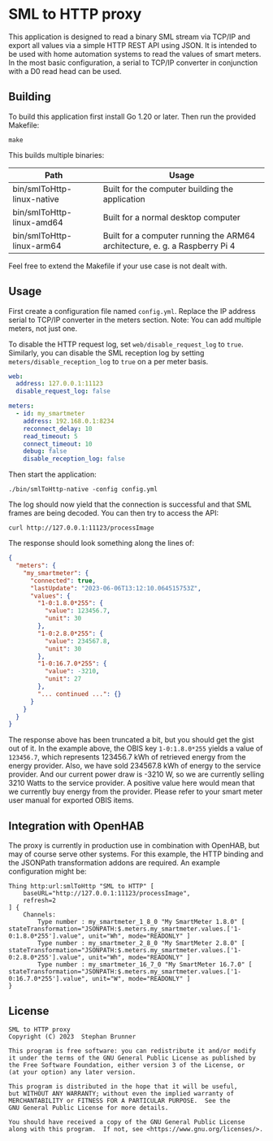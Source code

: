 # SML to HTTP proxy

This application is designed to read a binary SML stream via TCP/IP and export all values via a simple HTTP REST API using JSON.
It is intended to be used with home automation systems to read the values of smart meters.
In the most basic configuration, a serial to TCP/IP converter in conjunction with a D0 read head can be used.

## Building

To build this application first install Go 1.20 or later.
Then run the provided Makefile:

```shell
make
```

This builds multiple binaries:

| Path                       | Usage                                                                       |
|----------------------------|-----------------------------------------------------------------------------|
| bin/smlToHttp-linux-native | Built for the computer building the application                             |
| bin/smlToHttp-linux-amd64  | Built for a normal desktop computer                                         |
| bin/smlToHttp-linux-arm64  | Built for a computer running the ARM64 architecture, e. g. a Raspberry Pi 4 |

Feel free to extend the Makefile if your use case is not dealt with.

## Usage

First create a configuration file named `config.yml`.
Replace the IP address serial to TCP/IP converter in the meters section.
Note: You can add multiple meters, not just one.

To disable the HTTP request log, set `web/disable_request_log` to `true`.
Similarly, you can disable the SML reception log by setting `meters/disable_reception_log` to `true` on a per meter basis.

```yaml
web:
  address: 127.0.0.1:11123
  disable_request_log: false

meters:
  - id: my_smartmeter
    address: 192.168.0.1:8234
    reconnect_delay: 10
    read_timeout: 5
    connect_timeout: 10
    debug: false
    disable_reception_log: false
```

Then start the application:

```shell
./bin/smlToHttp-native -config config.yml
```

The log should now yield that the connection is successful and that SML frames are being decoded.
You can then try to access the API:

```shell
curl http://127.0.0.1:11123/processImage
```

The response should look something along the lines of:

```json
{
  "meters": {
    "my_smartmeter": {
      "connected": true,
      "lastUpdate": "2023-06-06T13:12:10.064515753Z",
      "values": {
        "1-0:1.8.0*255": {
          "value": 123456.7,
          "unit": 30
        },
        "1-0:2.8.0*255": {
          "value": 234567.8,
          "unit": 30
        },
        "1-0:16.7.0*255": {
          "value": -3210,
          "unit": 27
        },
        "... continued ...": {}
      }
    }
  }
}
```

The response above has been truncated a bit, but you should get the gist out of it.
In the example above, the OBIS key `1-0:1.8.0*255` yields a value of `123456.7`, which represents 123456.7 kWh of retrieved energy from the energy provider.
Also, we have sold 234567.8 kWh of energy to the service provider.
And our current power draw is -3210 W, so we are currently selling 3210 Watts to the service provider.
A positive value here would mean that we currently buy energy from the provider.
Please refer to your smart meter user manual for exported OBIS items.

## Integration with OpenHAB

The proxy is currently in production use in combination with OpenHAB, but may of course serve other systems.
For this example, the HTTP binding and the JSONPath transformation addons are required.
An example configuration might be:

```text
Thing http:url:smlToHttp "SML to HTTP" [
    baseURL="http://127.0.0.1:11123/processImage",
    refresh=2
] {
    Channels:
        Type number : my_smartmeter_1_8_0 "My SmartMeter 1.8.0" [ stateTransformation="JSONPATH:$.meters.my_smartmeter.values.['1-0:1.8.0*255'].value", unit="Wh", mode="READONLY" ]
        Type number : my_smartmeter_2_8_0 "My SmartMeter 2.8.0" [ stateTransformation="JSONPATH:$.meters.my_smartmeter.values.['1-0:2.8.0*255'].value", unit="Wh", mode="READONLY" ]
        Type number : my_smartmeter_16_7_0 "My SmartMeter 16.7.0" [ stateTransformation="JSONPATH:$.meters.my_smartmeter.values.['1-0:16.7.0*255'].value", unit="W", mode="READONLY" ]
}
```

## License

    SML to HTTP proxy
    Copyright (C) 2023  Stephan Brunner

    This program is free software: you can redistribute it and/or modify
    it under the terms of the GNU General Public License as published by
    the Free Software Foundation, either version 3 of the License, or
    (at your option) any later version.

    This program is distributed in the hope that it will be useful,
    but WITHOUT ANY WARRANTY; without even the implied warranty of
    MERCHANTABILITY or FITNESS FOR A PARTICULAR PURPOSE.  See the
    GNU General Public License for more details.

    You should have received a copy of the GNU General Public License
    along with this program.  If not, see <https://www.gnu.org/licenses/>.
